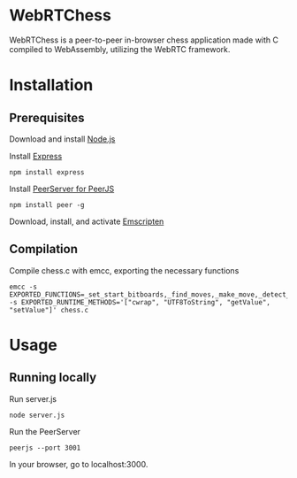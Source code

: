 # WebRTChess

WebRTChess is a peer-to-peer in-browser chess application made with C compiled to WebAssembly, utilizing the WebRTC framework.

# Installation
## Prerequisites
Download and install [Node.js](https://nodejs.org/en/download)  

Install [Express](https://expressjs.com/)            
```
npm install express
```
Install [PeerServer for PeerJS](https://peerjs.com/)
```
npm install peer -g
```
Download, install, and activate [Emscripten](https://emscripten.org/docs/getting_started/downloads.html)

## Compilation
Compile chess.c with emcc, exporting the necessary functions
```
emcc -s EXPORTED_FUNCTIONS=_set_start_bitboards,_find_moves,_make_move,_detect_checkmate -s EXPORTED_RUNTIME_METHODS='["cwrap", "UTF8ToString", "getValue", "setValue"]' chess.c
```

# Usage
## Running locally
Run server.js
```
node server.js
```
Run the PeerServer
```
peerjs --port 3001
```
In your browser, go to localhost:3000.
